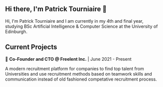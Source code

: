 ## Hi there, I'm Patrick Tourniaire 👋

Hi, I'm Patrick Tourniaire and I am currently in my 4th and final year, studying BSc Artificial Intelligence & Computer Science at the University of Edinburgh. 

## Current Projects
🚀  **Co-Founder and CTO @ Freelent Inc.** | June 2021 - Present

A modern recruitment platform for companies to find top talent from Universities and use recruitment methods based on teamwork skills and communication instead of old fashioned competative recruitment process.
